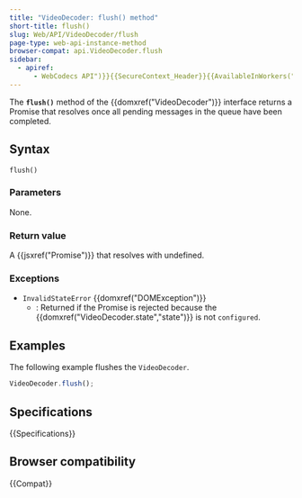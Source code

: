 ```yaml
---
title: "VideoDecoder: flush() method"
short-title: flush()
slug: Web/API/VideoDecoder/flush
page-type: web-api-instance-method
browser-compat: api.VideoDecoder.flush
sidebar:
  - apiref:
      - WebCodecs API")}}{{SecureContext_Header}}{{AvailableInWorkers("window_and_dedicated
---
```


The **`flush()`** method of the {{domxref("VideoDecoder")}} interface returns a Promise that resolves once all pending messages in the queue have been completed.

## Syntax

```js-nolint
flush()
```

### Parameters

None.

### Return value

A {{jsxref("Promise")}} that resolves with undefined.

### Exceptions

- `InvalidStateError` {{domxref("DOMException")}}
  - : Returned if the Promise is rejected because the {{domxref("VideoDecoder.state","state")}} is not `configured`.

## Examples

The following example flushes the `VideoDecoder`.

```js
VideoDecoder.flush();
```

## Specifications

{{Specifications}}

## Browser compatibility

{{Compat}}
